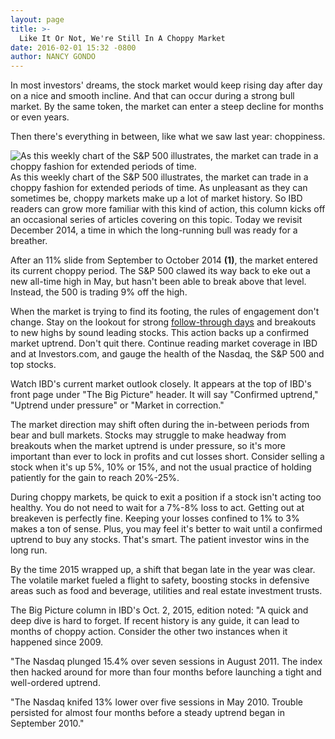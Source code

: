 ```yaml
---
layout: page
title: >-
  Like It Or Not, We're Still In A Choppy Market
date: 2016-02-01 15:32 -0800
author: NANCY GONDO
---
```





In most investors' dreams, the stock market would keep rising day after day on a nice and smooth incline. And that can occur during a strong bull market. By the same token, the market can enter a steep decline for months or even years.


Then there's everything in between, like what we saw last year: choppiness.


![As this weekly chart of the S&P 500 illustrates, the market can trade in a choppy fashion for extended periods of time.](https://www.investors.com/wp-content/uploads/2016/02/ICsnp020216-1024x546.jpg)As this weekly chart of the S&P 500 illustrates, the market can trade in a choppy fashion for extended periods of time.
As unpleasant as they can sometimes be, choppy markets make up a lot of market history. So IBD readers can grow more familiar with this kind of action, this column kicks off an occasional series of articles covering on this topic. Today we revisit December 2014, a time in which the long-running bull was ready for a breather.


After an 11% slide from September to October 2014 **(1)**, the market entered its current choppy period. The S&P 500 clawed its way back to eke out a new all-time high in May, but hasn't been able to break above that level. Instead, the 500 is trading 9% off the high.


When the market is trying to find its footing, the rules of engagement don't change. Stay on the lookout for strong [follow-through days](http://education.investors.com/lesson.aspx?id=735761&sourceid=735764) and breakouts to new highs by sound leading stocks. This action backs up a confirmed market uptrend. Don't quit there. Continue reading market coverage in IBD and at Investors.com, and gauge the health of the Nasdaq, the S&P 500 and top stocks.


Watch IBD's current market outlook closely. It appears at the top of IBD's front page under "The Big Picture" header. It will say "Confirmed uptrend," "Uptrend under pressure" or "Market in correction."


The market direction may shift often during the in-between periods from bear and bull markets. Stocks may struggle to make headway from breakouts when the market uptrend is under pressure, so it's more important than ever to lock in profits and cut losses short. Consider selling a stock when it's up 5%, 10% or 15%, and not the usual practice of holding patiently for the gain to reach 20%-25%.


During choppy markets, be quick to exit a position if a stock isn't acting too healthy. You do not need to wait for a 7%-8% loss to act. Getting out at breakeven is perfectly fine. Keeping your losses confined to 1% to 3% makes a ton of sense. Plus, you may feel it's better to wait until a confirmed uptrend to buy any stocks. That's smart. The patient investor wins in the long run.


By the time 2015 wrapped up, a shift that began late in the year was clear. The volatile market fueled a flight to safety, boosting stocks in defensive areas such as food and beverage, utilities and real estate investment trusts.


The Big Picture column in IBD's Oct. 2, 2015, edition noted: "A quick and deep dive is hard to forget. If recent history is any guide, it can lead to months of choppy action. Consider the other two instances when it happened since 2009.


"The Nasdaq plunged 15.4% over seven sessions in August 2011. The index then hacked around for more than four months before launching a tight and well-ordered uptrend.


"The Nasdaq knifed 13% lower over five sessions in May 2010. Trouble persisted for almost four months before a steady uptrend began in September 2010."




